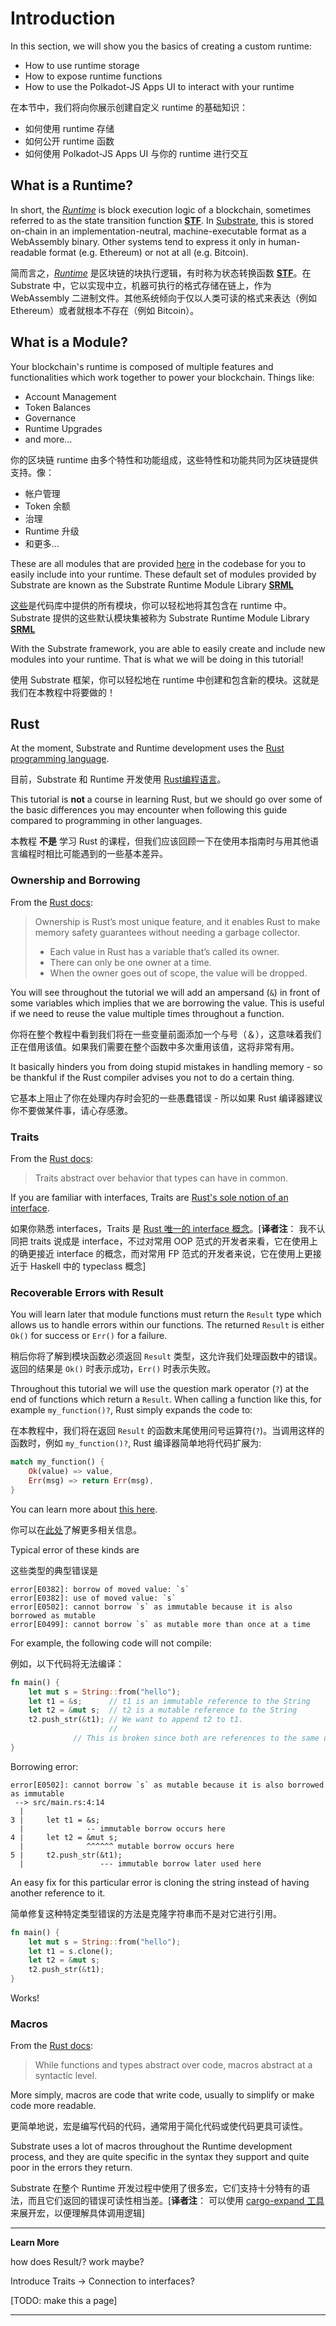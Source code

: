 Introduction
===

In this section, we will show you the basics of creating a custom runtime:

- How to use runtime storage
- How to expose runtime functions
- How to use the Polkadot-JS Apps UI to interact with your runtime

在本节中，我们将向你展示创建自定义 runtime 的基础知识：

- 如何使用 runtime 存储
- 如何公开 runtime 函数
- 如何使用 Polkadot-JS Apps UI 与你的 runtime 进行交互

## What is a Runtime?

In short, the [*Runtime*](https://substrate.readme.io/docs/glossary#section-runtime) is block execution logic of a blockchain, sometimes referred to as the state transition function [**STF**](https://substrate.readme.io/docs/glossary#section-stf-state-transition-function-). In [Substrate](https://substrate.readme.io/docs/glossary#section-substrate), this is stored on-chain in an implementation-neutral, machine-executable format as a WebAssembly binary. Other systems tend to express it only in human-readable format (e.g. Ethereum) or not at all (e.g. Bitcoin).

简而言之，[*Runtime*](https://substrate.readme.io/docs/glossary#section-runtime) 是区块链的块执行逻辑，有时称为状态转换函数 [**STF**](https://substrate.readme.io/docs/glossary#section-stf-state-transition-function-)。在 Substrate 中，它以实现中立，机器可执行的格式存储在链上，作为WebAssembly 二进制文件。其他系统倾向于仅以人类可读的格式来表达（例如 Ethereum）或者就根本不存在（例如 Bitcoin）。

## What is a Module?

Your blockchain's runtime is composed of multiple features and functionalities which work together to power your blockchain. Things like:

- Account Management
- Token Balances
- Governance
- Runtime Upgrades
- and more...

你的区块链 runtime 由多个特性和功能组成，这些特性和功能共同为区块链提供支持。像：

- 帐户管理
- Token 余额
- 治理
- Runtime 升级
- 和更多...

These are all modules that are provided [here](https://github.com/paritytech/substrate/tree/master/srml) in the codebase for you to easily include into your runtime. These default set of modules provided by Substrate are known as the Substrate Runtime Module Library [**SRML**](https://substrate.readme.io/docs/glossary#section-srml-substrate-runtime-module-library-)

[这些](https://github.com/paritytech/substrate/tree/master/srml)是代码库中提供的所有模块，你可以轻松地将其包含在 runtime 中。Substrate 提供的这些默认模块集被称为 Substrate Runtime Module Library [**SRML**](https://substrate.readme.io/docs/glossary#section-srml-substrate-runtime-module-library-)

With the Substrate framework, you are able to easily create and include new modules into your runtime. That is what we will be doing in this tutorial!

使用 Substrate 框架，你可以轻松地在 runtime 中创建和包含新的模块。这就是我们在本教程中将要做的！

## Rust

At the moment, Substrate and Runtime development uses the [Rust programming language](https://www.parity.io/why-rust/).

目前，Substrate 和 Runtime 开发使用 [Rust编程语言](https://www.parity.io/why-rust/)。

This tutorial is **not** a course in learning Rust, but we should go over some of the basic differences you may encounter when following this guide compared to programming in other languages.

本教程 **不是** 学习 Rust 的课程，但我们应该回顾一下在使用本指南时与用其他语言编程时相比可能遇到的一些基本差异。

### Ownership and Borrowing

From the [Rust docs](https://doc.rust-lang.org/book/ownership.html):

> Ownership is Rust’s most unique feature, and it enables Rust to make memory safety guarantees without needing a garbage collector.
>
> - Each value in Rust has a variable that’s called its owner.
> - There can only be one owner at a time.
> - When the owner goes out of scope, the value will be dropped.

You will see throughout the tutorial we will add an ampersand (`&`) in front of some variables which implies that we are borrowing the value. This is useful if we need to reuse the value multiple times throughout a function.

你将在整个教程中看到我们将在一些变量前面添加一个与号（＆），这意味着我们正在借用该值。如果我们需要在整个函数中多次重用该值，这将非常有用。

It basically hinders you from doing stupid mistakes in handling memory - so be thankful if the Rust compiler advises you not to do a certain thing.

它基本上阻止了你在处理内存时会犯的一些愚蠢错误 - 所以如果 Rust 编译器建议你不要做某件事，请心存感激。

### Traits

From the [Rust docs](https://doc.rust-lang.org/book/traits.html):

> Traits abstract over behavior that types can have in common.

If you are familiar with interfaces, Traits are [Rust's sole notion of an interface](https://blog.rust-lang.org/2015/05/11/traits.html).

如果你熟悉 interfaces，Traits 是 [Rust 唯一的 interface 概念](https://blog.rust-lang.org/2015/05/11/traits.html)。[**译者注**： 我不认同把 traits 说成是 interface，不过对常用 OOP 范式的开发者来看，它在使用上的确更接近 interface 的概念，而对常用 FP 范式的开发者来说，它在使用上更接近于 Haskell 中的 typeclass 概念]

### Recoverable Errors with Result

You will learn later that module functions must return the `Result` type which allows us to handle errors within our functions. The returned `Result` is either `Ok()` for success or `Err()` for a failure.

稍后你将了解到模块函数必须返回 `Result` 类型，这允许我们处理函数中的错误。返回的结果是 `Ok()` 时表示成功，`Err()` 时表示失败。

Throughout this tutorial we will use the question mark operator (`?`) at the end of functions which return a `Result`. When calling a function like this, for example `my_function()?`, Rust simply expands the code to:

在本教程中，我们将在返回 `Result` 的函数末尾使用问号运算符(`?`)。当调用这样的函数时，例如 `my_function()?`, Rust 编译器简单地将代码扩展为:

```rust
match my_function() {
    Ok(value) => value,
    Err(msg) => return Err(msg),
}
```

You can learn more about [this here](https://doc.rust-lang.org/book/ch09-02-recoverable-errors-with-result.html).

你可以在[此处](https://doc.rust-lang.org/book/ch09-02-recoverable-errors-with-result.html)了解更多相关信息。

Typical error of these kinds are

这些类型的典型错误是

```
error[E0382]: borrow of moved value: `s`
error[E0382]: use of moved value: `s`
error[E0502]: cannot borrow `s` as immutable because it is also borrowed as mutable
error[E0499]: cannot borrow `s` as mutable more than once at a time
```

For example, the following code will not compile:

例如，以下代码将无法编译：

```rust
fn main() {
    let mut s = String::from("hello");
    let t1 = &s;      // t1 is an immutable reference to the String
    let t2 = &mut s;  // t2 is a mutable reference to the String
    t2.push_str(&t1); // We want to append t2 to t1.
                      //
		      // This is broken since both are references to the same underlying string.
}
```
Borrowing error:

```
error[E0502]: cannot borrow `s` as mutable because it is also borrowed as immutable
 --> src/main.rs:4:14
  |
3 |     let t1 = &s;
  |              -- immutable borrow occurs here
4 |     let t2 = &mut s;
  |              ^^^^^^ mutable borrow occurs here
5 |     t2.push_str(&t1);
  |                 --- immutable borrow later used here
```

An easy fix for this particular error is cloning the string instead of having another reference to it.

简单修复这种特定类型错误的方法是克隆字符串而不是对它进行引用。

```rust
fn main() {
    let mut s = String::from("hello");
    let t1 = s.clone();
    let t2 = &mut s;
    t2.push_str(&t1);
}
```

Works!

### Macros

From the [Rust docs](https://doc.rust-lang.org/book/macros.html):

> While functions and types abstract over code, macros abstract at a syntactic level.

More simply, macros are code that write code, usually to simplify or make code more readable.

更简单地说，宏是编写代码的代码，通常用于简化代码或使代码更具可读性。

Substrate uses a lot of macros throughout the Runtime development process, and they are quite specific in the syntax they support and quite poor in the errors they return.

Substrate 在整个 Runtime 开发过程中使用了很多宏，它们支持十分特有的语法，而且它们返回的错误可读性相当差。[**译者注**： 可以使用 [cargo-expand 工具](https://github.com/dtolnay/cargo-expand) 来展开宏，以便理解具体调用逻辑]

---
**Learn More**

 how does Result/? work maybe?

 Introduce Traits -> Connection to interfaces?

[TODO: make this a page]

---
